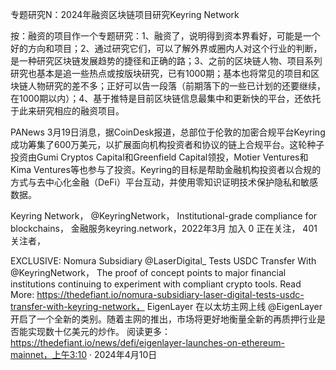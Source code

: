 专题研究N：2024年融资区块链项目研究Keyring Network


按：融资的项目作一个专题研究：1、融资了，说明得到资本界看好，可能是一个好的方向和项目；2、通过研究它们，可以了解外界或圈内人对这个行业的判断，是一种研究区块链发展趋势的捷径和正确的路；3、之前的区块链人物、项目系列研究也基本是追一些热点或按版块研究，已有1000期；基本也将常见的项目和区块链人物研究的差不多；正好可以告一段落（前期落下的一些已计划的还要继续，在1000期以内）；4、基于推特是目前区块链信息最集中和更新快的平台，还依托于此来研究相应的融资项目。

PANews 3月19日消息，据CoinDesk报道，总部位于伦敦的加密合规平台Keyring成功筹集了600万美元，以扩展面向机构投资者和协议的链上合规平台。这轮种子投资由Gumi Cryptos Capital和Greenfield Capital领投，Motier Ventures和Kima Ventures等也参与了投资。Keyring的目标是帮助金融机构投资者以合规的方式与去中心化金融（DeFi）平台互动，并使用零知识证明技术保护隐私和敏感数据​​。

Keyring Network，
@KeyringNetwork，
Institutional-grade compliance for blockchains，
金融服务keyring.network，2022年3月 加入
0 正在关注，
401 关注者，


EXCLUSIVE: Nomura Subsidiary 
@LaserDigital_
 Tests USDC Transfer With 
@KeyringNetwork，
The proof of concept points to major financial institutions continuing to experiment with compliant crypto tools.
Read More:
https://thedefiant.io/nomura-subsidiary-laser-digital-tests-usdc-transfer-with-keyring-network，
EigenLayer 在以太坊主网上线
@EigenLayer
开启了一个全新的类别。随着主网的推出，市场将更好地衡量全新的再质押行业是否能实现数十亿美元的炒作。
阅读更多：
https://thedefiant.io/news/defi/eigenlayer-launches-on-ethereum-mainnet，上午3:10 · 2024年4月10日